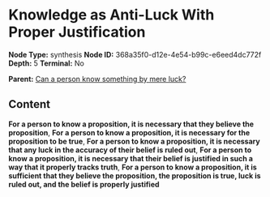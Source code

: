 # Knowledge as Anti-Luck With Proper Justification

**Node Type:** synthesis
**Node ID:** 368a35f0-d12e-4e54-b99c-e6eed4dc772f
**Depth:** 5
**Terminal:** No

**Parent:** [Can a person know something by mere luck?](can-a-person-know-something-by-mere-luck-antithesis-b292c3e0-441a-41e4-8fd4-e0b2f65007e7.md)

## Content

**For a person to know a proposition, it is necessary that they believe the proposition**, **For a person to know a proposition, it is necessary for the proposition to be true**, **For a person to know a proposition, it is necessary that any luck in the accuracy of their belief is ruled out**, **For a person to know a proposition, it is necessary that their belief is justified in such a way that it properly tracks truth**, **For a person to know a proposition, it is sufficient that they believe the proposition, the proposition is true, luck is ruled out, and the belief is properly justified**
